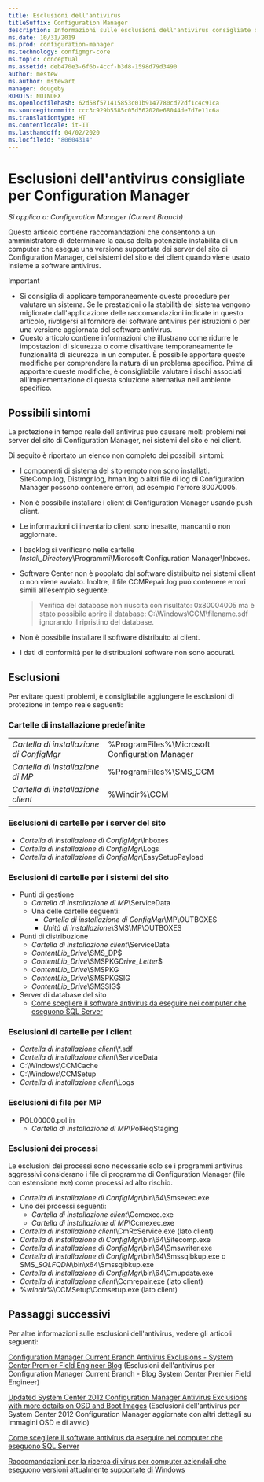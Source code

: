 ```yaml
---
title: Esclusioni dell'antivirus
titleSuffix: Configuration Manager
description: Informazioni sulle esclusioni dell'antivirus consigliate da usare per la risoluzione dei problemi.
ms.date: 10/31/2019
ms.prod: configuration-manager
ms.technology: configmgr-core
ms.topic: conceptual
ms.assetid: deb470e3-6f6b-4ccf-b3d8-1598d79d3490
author: mestew
ms.author: mstewart
manager: dougeby
ROBOTS: NOINDEX
ms.openlocfilehash: 62d58f571415853c01b9147780cd72df1c4c91ca
ms.sourcegitcommit: ccc3c929b5585c05d562020e68044de7d7e11c6a
ms.translationtype: HT
ms.contentlocale: it-IT
ms.lasthandoff: 04/02/2020
ms.locfileid: "80604314"
---
```

# <a name="recommended-antivirus-exclusions-for-configuration-manager"></a>Esclusioni dell'antivirus consigliate per Configuration Manager

*Si applica a: Configuration Manager (Current Branch)*

Questo articolo contiene raccomandazioni che consentono a un amministratore di determinare la causa della potenziale instabilità di un computer che esegue una versione supportata dei server del sito di Configuration Manager, dei sistemi del sito e dei client quando viene usato insieme a software antivirus.

> [!IMPORTANT]
>
> - Si consiglia di applicare temporaneamente queste procedure per valutare un sistema. Se le prestazioni o la stabilità del sistema vengono migliorate dall'applicazione delle raccomandazioni indicate in questo articolo, rivolgersi al fornitore del software antivirus per istruzioni o per una versione aggiornata del software antivirus.
> - Questo articolo contiene informazioni che illustrano come ridurre le impostazioni di sicurezza o come disattivare temporaneamente le funzionalità di sicurezza in un computer. È possibile apportare queste modifiche per comprendere la natura di un problema specifico. Prima di apportare queste modifiche, è consigliabile valutare i rischi associati all'implementazione di questa soluzione alternativa nell'ambiente specifico.

## <a name="possible-symptoms"></a>Possibili sintomi 

La protezione in tempo reale dell'antivirus può causare molti problemi nei server del sito di Configuration Manager, nei sistemi del sito e nei client.

Di seguito è riportato un elenco non completo dei possibili sintomi:

- I componenti di sistema del sito remoto non sono installati. SiteComp.log, Distmgr.log, hman.log o altri file di log di Configuration Manager possono contenere errori, ad esempio l'errore 80070005.
- Non è possibile installare i client di Configuration Manager usando push client.
- Le informazioni di inventario client sono inesatte, mancanti o non aggiornate.
- I backlog si verificano nelle cartelle *Install_Directory*\Programmi\Microsoft Configuration Manager\Inboxes.
- Software Center non è popolato dal software distribuito nei sistemi client o non viene avviato. Inoltre, il file CCMRepair.log può contenere errori simili all'esempio seguente:

  > Verifica del database non riuscita con risultato: 0x80004005 ma è stato possibile aprire il database: C:\Windows\CCM\filename.sdf ignorando il ripristino del database.

- Non è possibile installare il software distribuito ai client.
- I dati di conformità per le distribuzioni software non sono accurati.

## <a name="exclusions"></a>Esclusioni

Per evitare questi problemi, è consigliabile aggiungere le esclusioni di protezione in tempo reale seguenti:

### <a name="default-installation-folders"></a>Cartelle di installazione predefinite

|  |  |
| - | - |
|*Cartella di installazione di ConfigMgr*  |  %ProgramFiles%\Microsoft Configuration Manager  |  
|*Cartella di installazione di MP*  |%ProgramFiles%\SMS_CCM  |  
|*Cartella di installazione client*  |%Windir%\CCM  |  

### <a name="folder-exclusions-for-site-servers"></a>Esclusioni di cartelle per i server del sito

- *Cartella di installazione di ConfigMgr*\Inboxes
- *Cartella di installazione di ConfigMgr*\Logs
- *Cartella di installazione di ConfigMgr*\EasySetupPayload

### <a name="folder-exclusions-for-site-systems"></a>Esclusioni di cartelle per i sistemi del sito

- Punti di gestione
  - *Cartella di installazione di MP*\ServiceData
  - Una delle cartelle seguenti:
    - *Cartella di installazione di ConfigMgr*\MP\OUTBOXES
    - *Unità di installazione*\SMS\MP\OUTBOXES
- Punti di distribuzione
  - *Cartella di installazione client*\ServiceData
  - *ContentLib_Drive*\SMS_DP$
  - *ContentLib_Drive*\SMSPKG*Drive_Letter*$
  - *ContentLib_Drive*\SMSPKG
  - *ContentLib_Drive*\SMSPKGSIG
  - *ContentLib_Drive*\SMSSIG$
- Server di database del sito
  - [Come scegliere il software antivirus da eseguire nei computer che eseguono SQL Server](https://support.microsoft.com/en-us/help/309422)

### <a name="folder-exclusions-for-clients"></a>Esclusioni di cartelle per i client

- *Cartella di installazione client*\\\*.sdf
- *Cartella di installazione client*\ServiceData
- C:\Windows\CCMCache
- C:\Windows\CCMSetup
- *Cartella di installazione client*\Logs

### <a name="file-exclusions-for-mps"></a>Esclusioni di file per MP

- POL00000.pol in
  - *Cartella di installazione di MP*\PolReqStaging

### <a name="process-exclusions"></a>Esclusioni dei processi

Le esclusioni dei processi sono necessarie solo se i programmi antivirus aggressivi considerano i file di programma di Configuration Manager (file con estensione exe) come processi ad alto rischio.

- *Cartella di installazione di ConfigMgr*\bin\64\Smsexec.exe
- Uno dei processi seguenti:
  - *Cartella di installazione client*\Ccmexec.exe
  - *Cartella di installazione di MP*\Ccmexec.exe
- *Cartella di installazione client*\CmRcService.exe (lato client)
- *Cartella di installazione di ConfigMgr*\bin\64\Sitecomp.exe
- *Cartella di installazione di ConfigMgr*\bin\64\Smswriter.exe
- *Cartella di installazione di ConfigMgr*\bin\64\Smssqlbkup.exe o SMS_*SQLFQDN*\bin\x64\Smssqlbkup.exe
- *Cartella di installazione di ConfigMgr*\bin\64\Cmupdate.exe
- *Cartella di installazione client*\Ccmrepair.exe (lato client)
- %*windir*%\CCMSetup\Ccmsetup.exe (lato client)

## <a name="next-steps"></a>Passaggi successivi

Per altre informazioni sulle esclusioni dell'antivirus, vedere gli articoli seguenti:

[Configuration Manager Current Branch Antivirus Exclusions - System Center Premier Field Engineer Blog](https://blogs.technet.microsoft.com/systemcenterpfe/2017/05/24/configuration-manager-current-branch-antivirus-update/) (Esclusioni dell'antivirus per Configuration Manager Current Branch - Blog System Center Premier Field Engineer)

[Updated System Center 2012 Configuration Manager Antivirus Exclusions with more details on OSD and Boot Images](https://blogs.technet.microsoft.com/systemcenterpfe/2013/01/11/updated-system-center-2012-configuration-manager-antivirus-exclusions-with-more-details-on-osd-and-boot-images-etc/) (Esclusioni dell'antivirus per System Center 2012 Configuration Manager aggiornate con altri dettagli su immagini OSD e di avvio)

[Come scegliere il software antivirus da eseguire nei computer che eseguono SQL Server](https://support.microsoft.com/en-us/help/309422/how-to-choose-antivirus-software-to-run-on-computers-that-are-running-sql-server)

[Raccomandazioni per la ricerca di virus per computer aziendali che eseguono versioni attualmente supportate di Windows](https://support.microsoft.com/en-us/help/822158/virus-scanning-recommendations-for-enterprise-computers-that-are-running-currently-supported-versions-of-windows)
